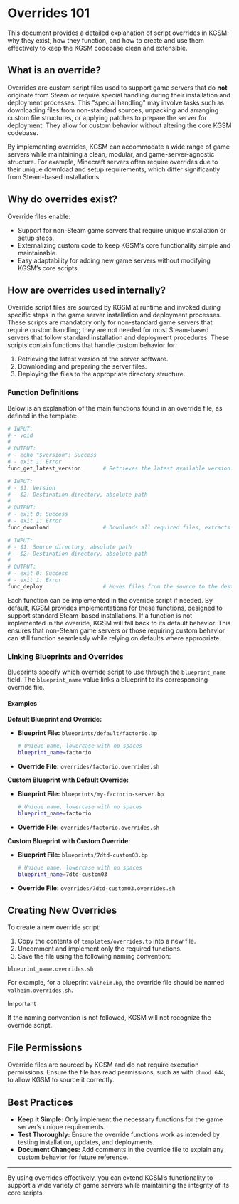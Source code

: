 # Overrides 101

This document provides a detailed explanation of script overrides in KGSM: why they exist, how they function, and how to create and use them effectively to keep the KGSM codebase clean and extensible.

## What is an override?

Overrides are custom script files used to support game servers that do **not** originate from Steam or require special handling during their installation and deployment processes. This "special handling" may involve tasks such as downloading files from non-standard sources, unpacking and arranging custom file structures, or applying patches to prepare the server for deployment. They allow for custom behavior without altering the core KGSM codebase.

By implementing overrides, KGSM can accommodate a wide range of game servers while maintaining a clean, modular, and game-server-agnostic structure. For example, Minecraft servers often require overrides due to their unique download and setup requirements, which differ significantly from Steam-based installations.

## Why do overrides exist?

Override files enable:

- Support for non-Steam game servers that require unique installation or setup steps.
- Externalizing custom code to keep KGSM’s core functionality simple and maintainable.
- Easy adaptability for adding new game servers without modifying KGSM’s core scripts.

## How are overrides used internally?

Override script files are sourced by KGSM at runtime and invoked during specific steps in the game server installation and deployment processes. These scripts are mandatory only for non-standard game servers that require custom handling; they are not needed for most Steam-based servers that follow standard installation and deployment procedures. These scripts contain functions that handle custom behavior for:

1. Retrieving the latest version of the server software.
2. Downloading and preparing the server files.
3. Deploying the files to the appropriate directory structure.

### Function Definitions
Below is an explanation of the main functions found in an override file, as defined in the template:

```sh
# INPUT:
# - void
#
# OUTPUT:
# - echo "$version": Success
# - exit 1: Error
func_get_latest_version       # Retrieves the latest available version. Exits with 1 on error.

# INPUT:
# - $1: Version
# - $2: Destination directory, absolute path
#
# OUTPUT:
# - exit 0: Success
# - exit 1: Error
func_download                 # Downloads all required files, extracts zips, and prepares a working setup.

# INPUT:
# - $1: Source directory, absolute path
# - $2: Destination directory, absolute path
#
# OUTPUT:
# - exit 0: Success
# - exit 1: Error
func_deploy                   # Moves files from the source to the destination and performs final cleanup.
```

Each function can be implemented in the override script if needed. By default, KGSM provides implementations for these functions, designed to support standard Steam-based installations. If a function is not implemented in the override, KGSM will fall back to its default behavior. This ensures that non-Steam game servers or those requiring custom behavior can still function seamlessly while relying on defaults where appropriate.

### Linking Blueprints and Overrides
Blueprints specify which override script to use through the `blueprint_name` field. The `blueprint_name` value links a blueprint to its corresponding override file.

#### Examples

**Default Blueprint and Override:**

- **Blueprint File:** `blueprints/default/factorio.bp`
  ```sh
  # Unique name, lowercase with no spaces
  blueprint_name=factorio
  ```
- **Override File:** `overrides/factorio.overrides.sh`

**Custom Blueprint with Default Override:**

- **Blueprint File:** `blueprints/my-factorio-server.bp`
  ```sh
  # Unique name, lowercase with no spaces
  blueprint_name=factorio
  ```
- **Override File:** `overrides/factorio.overrides.sh`

**Custom Blueprint with Custom Override:**

- **Blueprint File:** `blueprints/7dtd-custom03.bp`
  ```sh
  # Unique name, lowercase with no spaces
  blueprint_name=7dtd-custom03
  ```
- **Override File:** `overrides/7dtd-custom03.overrides.sh`

## Creating New Overrides

To create a new override script:

1. Copy the contents of `templates/overrides.tp` into a new file.
2. Uncomment and implement only the required functions.
3. Save the file using the following naming convention:
```
blueprint_name.overrides.sh
```
For example, for a blueprint `valheim.bp`, the override file should be named `valheim.overrides.sh`.

> [!IMPORTANT]
> If the naming convention is not followed, KGSM will not recognize the override script.

## File Permissions

Override files are sourced by KGSM and do not require execution permissions. Ensure the file has read permissions, such as with `chmod 644`, to allow KGSM to source it correctly.

## Best Practices

- **Keep it Simple:** Only implement the necessary functions for the game server’s unique requirements.
- **Test Thoroughly:** Ensure the override functions work as intended by testing installation, updates, and deployments.
- **Document Changes:** Add comments in the override file to explain any custom behavior for future reference.

---
By using overrides effectively, you can extend KGSM’s functionality to support a wide variety of game servers while maintaining the integrity of its core scripts.

